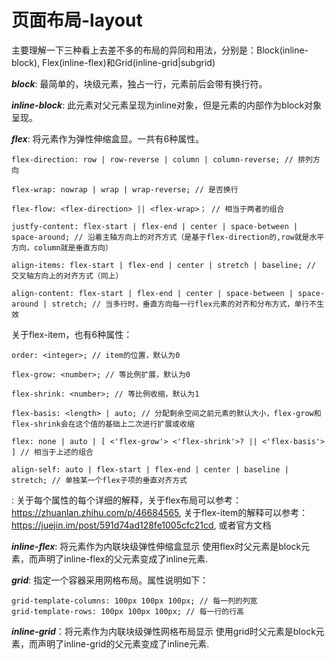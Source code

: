 # 页面布局-layout



主要理解一下三种看上去差不多的布局的异同和用法，分别是：Block(inline-block), Flex(inline-flex)和Grid(inline-grid|subgrid)


***block***: 最简单的，块级元素，独占一行，元素前后会带有换行符。


***inline-block***: 此元素对父元素呈现为inline对象，但是元素的内部作为block对象呈现。


***flex***: 将元素作为弹性伸缩盒显。一共有6种属性。

```
flex-direction: row | row-reverse | column | column-reverse; // 排列方向

flex-wrap: nowrap | wrap | wrap-reverse; // 是否换行

flex-flow: <flex-direction> || <flex-wrap>； // 相当于两者的组合

justfy-content: flex-start | flex-end | center | space-between | space-around; // 沿着主轴方向上的对齐方式（是基于flex-direction的,row就是水平方向，column就是垂直方向）

align-items: flex-start | flex-end | center | stretch | baseline; // 交叉轴方向上的对齐方式（同上）

align-content: flex-start | flex-end | center | space-between | space-around | stretch; // 当多行时，垂直方向每一行flex元素的对齐和分布方式，单行不生效
```

关于flex-item，也有6种属性：

```
order: <integer>; // item的位置，默认为0

flex-grow: <number>; // 等比例扩展，默认为0

flex-shrink: <number>; // 等比例收缩，默认为1

flex-basis: <length> | auto; // 分配剩余空间之前元素的默认大小，flex-grow和flex-shrink会在这个值的基础上二次进行扩展或收缩

flex: none | auto | [ <'flex-grow'> <'flex-shrink'>? || <'flex-basis'> ] // 相当于上述的组合

align-self: auto | flex-start | flex-end | center | baseline | stretch; // 单独某一个flex子项的垂直对齐方式
```

: 关于每个属性的每个详细的解释，关于flex布局可以参考：https://zhuanlan.zhihu.com/p/46684565, 关于flex-item的解释可以参考：https://juejin.im/post/591d74ad128fe1005cfc21cd, 或者官方文档


***inline-flex***: 将元素作为内联块级弹性伸缩盒显示 使用flex时父元素是block元素，而声明了inline-flex的父元素变成了inline元素.


***grid***: 指定一个容器采用网格布局。属性说明如下：

```
grid-template-columns: 100px 100px 100px; // 每一列的列宽
grid-template-rows: 100px 100px 100px; // 每一行的行高
```

***inline-grid***：将元素作为内联块级弹性网格布局显示 使用grid时父元素是block元素，而声明了inline-grid的父元素变成了inline元素.

